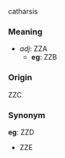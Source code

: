 catharsis
### Meaning
+ _adj_: ZZA
	+ __eg__: ZZB

### Origin

ZZC

### Synonym

__eg__: ZZD

+ ZZE


